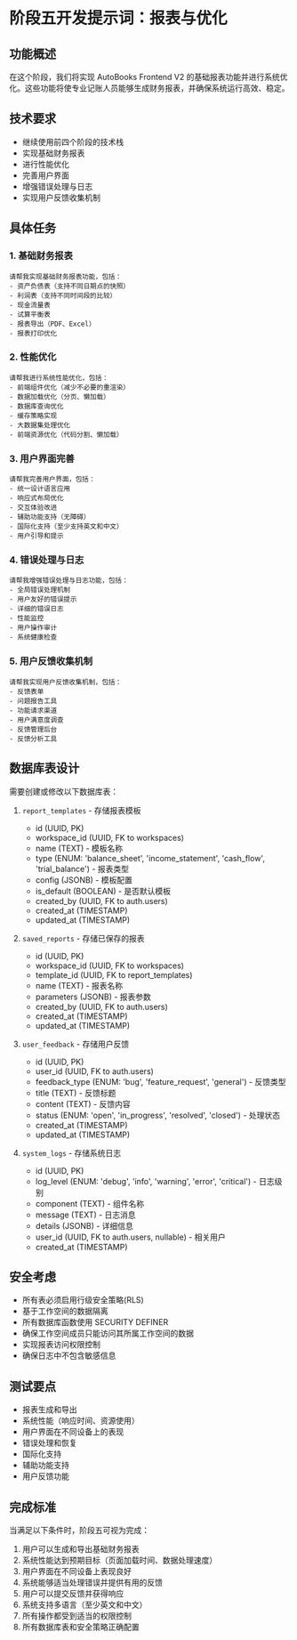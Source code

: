 # 阶段五开发提示词：报表与优化

## 功能概述

在这个阶段，我们将实现 AutoBooks Frontend V2 的基础报表功能并进行系统优化。这些功能将使专业记账人员能够生成财务报表，并确保系统运行高效、稳定。

## 技术要求

- 继续使用前四个阶段的技术栈
- 实现基础财务报表
- 进行性能优化
- 完善用户界面
- 增强错误处理与日志
- 实现用户反馈收集机制

## 具体任务

### 1. 基础财务报表

```
请帮我实现基础财务报表功能，包括：
- 资产负债表（支持不同日期点的快照）
- 利润表（支持不同时间段的比较）
- 现金流量表
- 试算平衡表
- 报表导出（PDF、Excel）
- 报表打印优化
```

### 2. 性能优化

```
请帮我进行系统性能优化，包括：
- 前端组件优化（减少不必要的重渲染）
- 数据加载优化（分页、懒加载）
- 数据库查询优化
- 缓存策略实现
- 大数据集处理优化
- 前端资源优化（代码分割、懒加载）
```

### 3. 用户界面完善

```
请帮我完善用户界面，包括：
- 统一设计语言应用
- 响应式布局优化
- 交互体验改进
- 辅助功能支持（无障碍）
- 国际化支持（至少支持英文和中文）
- 用户引导和提示
```

### 4. 错误处理与日志

```
请帮我增强错误处理与日志功能，包括：
- 全局错误处理机制
- 用户友好的错误提示
- 详细的错误日志
- 性能监控
- 用户操作审计
- 系统健康检查
```

### 5. 用户反馈收集机制

```
请帮我实现用户反馈收集机制，包括：
- 反馈表单
- 问题报告工具
- 功能请求渠道
- 用户满意度调查
- 反馈管理后台
- 反馈分析工具
```

## 数据库表设计

需要创建或修改以下数据库表：

1. `report_templates` - 存储报表模板
   - id (UUID, PK)
   - workspace_id (UUID, FK to workspaces)
   - name (TEXT) - 模板名称
   - type (ENUM: 'balance_sheet', 'income_statement', 'cash_flow', 'trial_balance') - 报表类型
   - config (JSONB) - 模板配置
   - is_default (BOOLEAN) - 是否默认模板
   - created_by (UUID, FK to auth.users)
   - created_at (TIMESTAMP)
   - updated_at (TIMESTAMP)

2. `saved_reports` - 存储已保存的报表
   - id (UUID, PK)
   - workspace_id (UUID, FK to workspaces)
   - template_id (UUID, FK to report_templates)
   - name (TEXT) - 报表名称
   - parameters (JSONB) - 报表参数
   - created_by (UUID, FK to auth.users)
   - created_at (TIMESTAMP)
   - updated_at (TIMESTAMP)

3. `user_feedback` - 存储用户反馈
   - id (UUID, PK)
   - user_id (UUID, FK to auth.users)
   - feedback_type (ENUM: 'bug', 'feature_request', 'general') - 反馈类型
   - title (TEXT) - 反馈标题
   - content (TEXT) - 反馈内容
   - status (ENUM: 'open', 'in_progress', 'resolved', 'closed') - 处理状态
   - created_at (TIMESTAMP)
   - updated_at (TIMESTAMP)

4. `system_logs` - 存储系统日志
   - id (UUID, PK)
   - log_level (ENUM: 'debug', 'info', 'warning', 'error', 'critical') - 日志级别
   - component (TEXT) - 组件名称
   - message (TEXT) - 日志消息
   - details (JSONB) - 详细信息
   - user_id (UUID, FK to auth.users, nullable) - 相关用户
   - created_at (TIMESTAMP)

## 安全考虑

- 所有表必须启用行级安全策略(RLS)
- 基于工作空间的数据隔离
- 所有数据库函数使用 SECURITY DEFINER
- 确保工作空间成员只能访问其所属工作空间的数据
- 实现报表访问权限控制
- 确保日志中不包含敏感信息

## 测试要点

- 报表生成和导出
- 系统性能（响应时间、资源使用）
- 用户界面在不同设备上的表现
- 错误处理和恢复
- 国际化支持
- 辅助功能支持
- 用户反馈功能

## 完成标准

当满足以下条件时，阶段五可视为完成：

1. 用户可以生成和导出基础财务报表
2. 系统性能达到预期目标（页面加载时间、数据处理速度）
3. 用户界面在不同设备上表现良好
4. 系统能够适当处理错误并提供有用的反馈
5. 用户可以提交反馈并获得响应
6. 系统支持多语言（至少英文和中文）
7. 所有操作都受到适当的权限控制
8. 所有数据库表和安全策略正确配置

